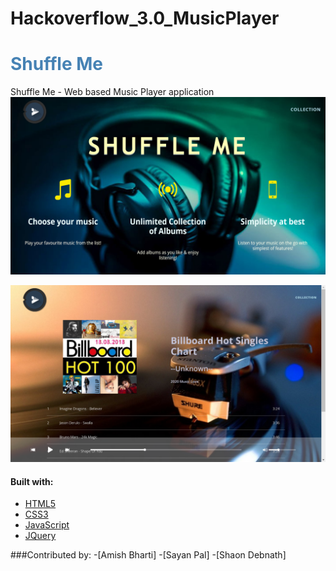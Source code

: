 # Hackoverflow_3.0_MusicPlayer
# <span style="color:steelblue"> Shuffle Me
Shuffle Me - Web based Music Player application
  ![Image of Landing Page](https://github.com/amish1999/Hackoverflow_3.0_MusicPlayer/blob/master/assets/images/screen_shots/Screenshot%20(71).png)

  ![Image of Albums Page](https://github.com/amish1999/Hackoverflow_3.0_MusicPlayer/blob/master/assets/images/screen_shots/Screenshot%20(68).png)
#### Built with:
- [HTML5](https://en.wikipedia.org/wiki/HTML5)
- [CSS3](http://www.css3.info/)
- [JavaScript](https://developer.mozilla.org/en-US/docs/Web/JavaScript)
- [JQuery](https://jquery.com/)

###Contributed by:
-[Amish Bharti]
-[Sayan Pal]
-[Shaon Debnath]



